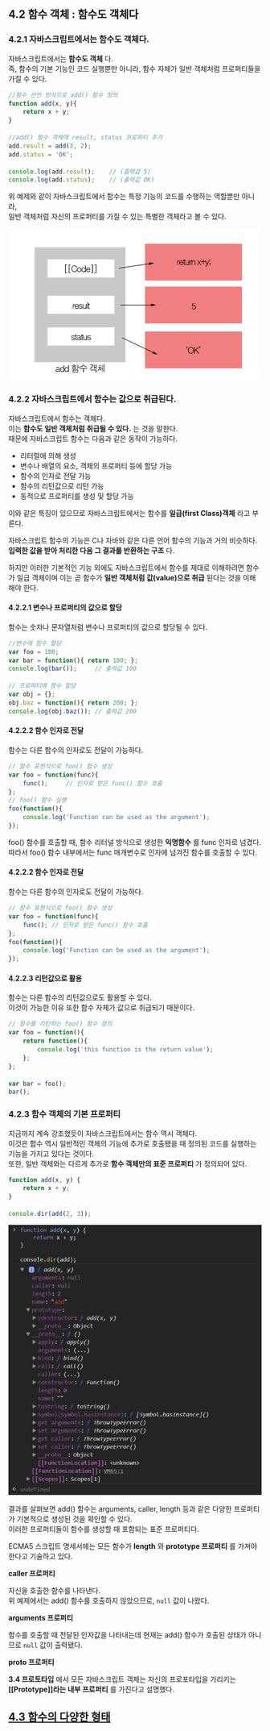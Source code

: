 ## 4.2 함수 객체 : 함수도 객체다

### 4.2.1  자바스크립트에서는 함수도 객체다.
자바스크립트에서는 **함수도 객체** 다.  
즉, 함수의 기본 기능인 코드 실행뿐만 아니라, 함수 자체가 일반 객체처럼 프로퍼티들을 가질 수 있다.
```js
//함수 선언 방식으로 add() 함수 정의
function add(x, y){
    return x + y;
}

//add() 함수 객체에 result, status 프로퍼티 추가
add.result = add(3, 2);
add.status = 'OK';

console.log(add.result);    // (출력값 5)
console.log(add.status);    // (출력값 OK)
```
위 예제와 같이 자바스크립트에서 함수는 특정 기능의 코드를 수행하는 역할뿐만 아니라,  
일반 객체처럼 자신의 프로퍼티를 가질 수 있는 특별한 객체라고 볼 수 있다.  

![add 함수 객체](../images/4.2.gif)  


### 4.2.2 자바스크립트에서 함수는 값으로 취급된다.
자바스크립트에서 함수는 객체다.  
이는 **함수도 일반 객체처럼 취급될 수 있다.** 는 것을 말한다.  
때문에 자바스크립트 함수는 다음과 같은 동작이 가능하다.
- 리터럴에 의해 생성
- 변수나 배열의 요소, 객체의 프로퍼티 등에 할당 가능
- 함수의 인자로 전달 가능
- 함수의 리턴값으로 리턴 가능
- 동적으로 프로퍼티를 생성 및 할당 가능

이와 같은 특징이 있으므로 자바스크립트에서는 함수를 **일급(first Class)객체** 라고 부른다.  

자바스크립트 함수의 기능은 C나 자바와 같은 다른 언어 함수의 기능과 거의 비슷하다.  
**입력한 값을 받아 처리한 다음 그 결과를 반환하는 구조** 다.  

하지만 이러한 기본적인 기능 외에도 자바스크립트에서 함수를 제대로 이해하려면 함수가 일급 객체이며 이는 곧 함수가 **일반 객체처럼 값(value)으로 취급** 된다는 것을 이해해야 한다.  

#### 4.2.2.1 변수나 프로퍼티의 값으로 할당  

함수는 숫자나 문자열처럼 변수나 프로퍼티의 값으로 할당될 수 있다.  

```js
//변수에 함수 할당
var foo = 100;
var bar = function(){ return 100; };
console.log(bar());     // 출력값 100

// 프로퍼티에 함수 할당
var obj = {};
obj.baz = function(){ return 200; };
console.log(obj.baz()); // 출력값 200
```

#### 4.2.2.2 함수 인자로 전달

함수는 다른 함수의 인자로도 전달이 가능하다.  
```js
// 함수 표현식으로 foo() 함수 생성
var foo = function(func){
    func();     // 인자로 받은 func() 함수 호출
};
// foo() 함수 실행
foo(function(){
    console.log('Function can be used as the argument');
});
```
foo() 함수를 호출할 때, 함수 리터널 방식으로 생성한 **익명함수** 를 func 인자로 넘겼다.  
따라서 foo() 함수 내부에서는 func 매개변수로 인자에 넘겨진 함수를 호출할 수 있다.  

#### 4.2.2.2 함수 인자로 전달

함수는 다른 함수의 인자로도 전달이 가능하다.  

```js
// 함수 표현식으로 foo() 함수 생성
var foo = function(func){
    func(); // 인자로 받은 func() 함수 호출
};
foo(function(){
    console.log('Function can be used as the argument');
});
```

#### 4.2.2.3 리턴값으로 활용

함수는 다른 함수의 리턴값으로도 활용할 수 있다.  
이것이 가능한 이유 또한 함수 자체가 값으로 취급되기 때문이다.

```js
// 함수를 리턴하는 foo() 함수 정의
var foo = function(){
    return function(){
        console.log('this function is the return value');
    };
};

var bar = foo();
bar();
```


### 4.2.3 함수 객체의 기본 프로퍼티

지금까지 계속 강조했듯이 자바스크립트에서는 함수 역시 객체다.  
이것은 함수 역시 일반적인 객체의 기능에 추가로 호출됐을 때 정의된 코드를 실행하는 기능을 가지고 있다는 것이다.  
또한, 일반 객체와는 다르게 추가로 **함수 객체만의 표준 프로퍼티** 가 정의되어 있다.

```js
function add(x, y) {
    return x + y;
}

console.dir(add(2, 3));
```

![add 함수 객체](../images/4.3.gif)  

결과를 살펴보면 add() 함수는 arguments, caller, length 등과 같은 다양한 프로퍼티가 기본적으로 생성된 것을 확인할 수 있다.  
이러한 프로퍼티들이 함수를 생성할 때 포함되는 표준 프로퍼티다.  

ECMA5 스크립트 명세서에는 모든 함수가 **length** 와 **prototype 프로퍼티** 를 가져야 한다고 기술하고 있다.  

**caller 프로퍼티**  

자신을 호출한 함수를 나타낸다.  
위 예제에서는 add() 함수를 호출하지 않았으므로, `null` 값이 나왔다.  


**arguments 프로퍼티**  

함수를 호출할 때 전달된 인자값을 나타내는데 현재는 add() 함수가 호출된 상태가 아니므로 `null` 값이 출력됐다.  

**__proto__ 프로퍼티**  

 **3.4 프로토타입** 에서 모든 자바스크립트 객체는 자신의 프로포타입을 가리키는 **[[Prototype]]라는 내부 프로퍼티** 를 가진다고 설명했다.  


## [4.3 함수의 다양한 형태](./chapter04-03.md)
